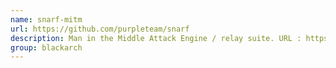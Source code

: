 ```yaml
---
name: snarf-mitm
url: https://github.com/purpleteam/snarf
description: Man in the Middle Attack Engine / relay suite. URL : https://github.com/purpleteam/snarf Groups : blackarch blackarch-exploitation blackarch-proxy
group: blackarch
---
```

